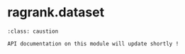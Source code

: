 # ragrank.dataset

```{admonition} Note
:class: caustion

API documentation on this module will update shortly !
```
